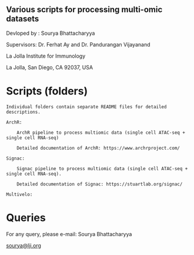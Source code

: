 
Various scripts for processing multi-omic datasets 
-----------------------------------------------------

Devloped by : Sourya Bhattacharyya

Supervisors: Dr. Ferhat Ay and Dr. Pandurangan Vijayanand

La Jolla Institute for Immunology

La Jolla, San Diego, CA 92037, USA


Scripts (folders)
==================

	Individual folders contain separate README files for detailed descriptions.

	ArchR:

		ArchR pipeline to process multiomic data (single cell ATAC-seq + single cell RNA-seq)

		Detailed documentation of ArchR: https://www.archrproject.com/

	Signac:

		Signac pipeline to process multiomic data (single cell ATAC-seq + single cell RNA-seq).

		Detailed documentation of Signac: https://stuartlab.org/signac/

	Multivelo:

		


Queries
=======

For any query, please e-mail:
Sourya Bhattacharyya

sourya@lji.org
